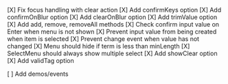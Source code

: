 [X] Fix focus handling with clear action
[X] Add confirmKeys option
[X] Add confirmOnBlur option
[X] Add clearOnBlur option
[X] Add trimValue option
[X] Add add, remove, removeAll methods
[X] Check confirm input value on Enter when menu is not shown
[X] Prevent input value from being created when item is selected
[X] Prevent change event when value has not changed
[X] Menu should hide if term is less than minLength
[X] SelectMenu should always show multiple select
[X] Add showClear option
[X] Add validTag option

[ ] Add demos/events
